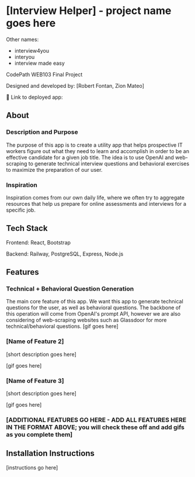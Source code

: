 # [Interview Helper] - project name goes here

Other names: 
- interview4you
- interyou
- interview made easy

CodePath WEB103 Final Project

Designed and developed by: [Robert Fontan, Zion Mateo]

🔗 Link to deployed app:

## About

### Description and Purpose

The purpose of this app is to create a utility app that helps prospective IT workers figure out what they need to learn and accomplish in order to be an effective candidate for a given job title. The idea is to use OpenAI and web-scraping to generate technical interview questions and behavioral exercises to maximize the preparation of our user.
### Inspiration

Inspiration comes from our own daily life, where we often try to aggregate resources that help us prepare for online assessments and interviews for a specific job.

## Tech Stack

Frontend: 
React, Bootstrap

Backend:
Railway, PostgreSQL, Express, Node.js

## Features

### Technical + Behavioral Question Generation

The main core feature of this app. We want this app to generate technical questions for the user, as well as behavioral questions. The backbone of this operation will come from OpenAI's prompt API, however we are also considering of web-scraping websites such as Glassdoor for more technical/behavioral questions.
[gif goes here]

### [Name of Feature 2]

[short description goes here]

[gif goes here]

### [Name of Feature 3]

[short description goes here]

[gif goes here]

### [ADDITIONAL FEATURES GO HERE - ADD ALL FEATURES HERE IN THE FORMAT ABOVE; you will check these off and add gifs as you complete them]

## Installation Instructions

[instructions go here]
